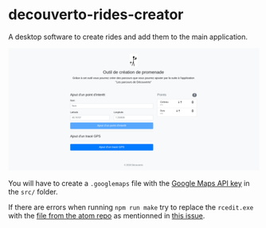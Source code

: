 # decouverto-rides-creator

A desktop software to create rides and add them to the main application.

![Demo](demo.png)

You will have to create a `.googlemaps` file with the [Google Maps API key](https://developers.google.com/maps/android/) in the `src/` folder.

If there are errors when running `npm run make` try to replace the `rcedit.exe` with the [file from the atom repo](https://github.com/atom/node-rcedit/raw/master/bin/rcedit.exe) as mentionned in [this issue](https://github.com/electron-archive/grunt-electron-installer/issues/96).